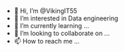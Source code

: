 - 👋 Hi, I’m @VikingIT55
- 👀 I’m interested in Data engineering
- 🌱 I’m currently learning ...
- 💞️ I’m looking to collaborate on ...
- 📫 How to reach me ...

<!---
VikingIT55/VikingIT55 is a ✨ special ✨ repository because its `README.md` (this file) appears on your GitHub profile.
You can click the Preview link to take a look at your changes.
--->

